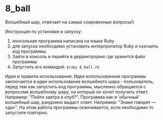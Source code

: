 # 8_ball
Волшебный шар, отвечает на самые сокровенные вопросы!)

Инструкция по установке и запуску:
1. консольная программа написана на языке Ruby
2. для запуска необходимо установить интерпритатор Ruby и скачаить код программы.
3. Зайти в консоль и перейти в дерриктрорию где хранится файл программы
4. Запустить его командой:
```$ruby 8_ball.rb```

Идея и правила использования:
Идея использованния программы заключается в идеи использования волшебного шара - пользователь,
перед тем как запустить код программы, мысленно обращается с вопросомк волшебному шару,
на который он хочет получить ответ. Например: "Пойти завтра в клуб?". Программа как и
'обычный' волшебный шар, рандомно выдаст ответ. Например: "Знаки говорят — «да»".
На этом работа программы оканчивается, если необходимо то запустите повторно.
